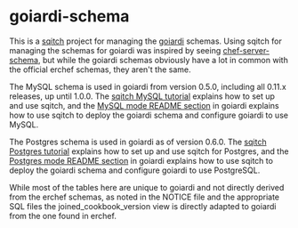 goiardi-schema
==============

This is a [sqitch][] project for managing the [goiardi][] schemas. Using sqitch for managing the schemas for goiardi was inspired by seeing [chef-server-schema][], but while the goiardi schemas obviously have a lot in common with the official erchef schemas, they aren't the same.

The MySQL schema is used in goiardi from version 0.5.0, including all 0.11.x releases, up until 1.0.0. The [sqitch MySQL tutorial][] explains how to set up and use sqitch, and the [MySQL mode README section][] in goiardi explains how to use sqitch to deploy the goiardi schema and configure goiardi to use MySQL.

The Postgres schema is used in goiardi as of version 0.6.0. The [sqitch Postgres tutorial][] explains how to set up and use sqitch for Postgres, and the [Postgres mode README section][] in goiardi explains how to use sqitch to deploy the goiardi schema and configure goiardi to use PostgreSQL.

While most of the tables here are unique to goiardi and not directly derived from the erchef schemas, as noted in the NOTICE file and the appropriate SQL files the joined_cookbook_version view is directly adapted to goiardi from the one found in erchef.

[goiardi]:https://github.com/ctdk/goiardi
[sqitch]:http://sqitch.org
[chef-server-schema]:https://github.com/opscode/chef-server-schema
[sqitch MySQL tutorial]:https://metacpan.org/pod/sqitchtutorial-mysql
[MySQL mode README section]:https://github.com/ctdk/goiardi#mysql-mode
[sqitch Postgres tutorial]:https://metacpan.org/pod/sqitchtutorial
[Postgres mode README section]:https://github.com/ctdk/goiardi#postgres-mode
